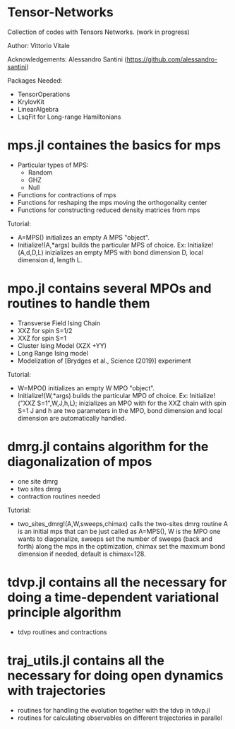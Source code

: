 # Tensor-Networks
Collection of codes with Tensors Networks. (work in progress)

Author: Vittorio Vitale 

Acknowledgements: Alessandro Santini (https://github.com/alessandro-santini)

Packages Needed:
- TensorOperations
- KrylovKit
- LinearAlgebra
- LsqFit for Long-range Hamiltonians

# mps.jl containes the basics for mps
- Particular types of MPS:
  - Random
  - GHZ
  - Null
- Functions for contractions of mps
- Functions for reshaping the mps moving the orthogonality center
- Functions for constructing reduced density matrices from mps

Tutorial:
- A=MPS() initializes an empty A MPS "object".
- Initialize!(A,*args) builds the particular MPS of choice. 
  Ex: Initialize!(A,d,D,L) inizializes an empty MPS with 
      bond dimension D, 
      local dimension d,
      length L.

# mpo.jl contains several MPOs and routines to handle them
- Transverse Field Ising Chain
- XXZ for spin S=1/2
- XXZ for spin S=1
- Cluster Ising Model (XZX +YY)
- Long Range Ising model
- Modelization of [Brydges et al., Science (2019)] experiment 

Tutorial:
- W=MPO() initializes an empty W MPO "object".
- Initialize!(W,*args) builds the particular MPO of choice. 
  Ex: Initialize!("XXZ S=1",W,J,h,L); inizializes an MPO with for the XXZ chain with spin S=1
      J and h are two parameters in the MPO,
      bond dimension and local dimension are automatically handled.

# dmrg.jl contains algorithm for the diagonalization of mpos
- one site dmrg
- two sites dmrg
- contraction routines needed

Tutorial:
- two_sites_dmrg!(A,W,sweeps,chimax) calls the two-sites dmrg routine
  A is an initial mps that can be just called as A=MPS(),
  W is the MPO one wants to diagonalize,
  sweeps set the number of sweeps (back and forth) along the mps in the optimization,
  chimax set the maximum bond dimension if needed, default is chimax=128.


# tdvp.jl contains all the necessary for doing a time-dependent variational principle algorithm
- tdvp routines and contractions

# traj_utils.jl contains all the necessary for doing open dynamics with trajectories
- routines for handling the evolution together with the tdvp in tdvp.jl
- routines for calculating observables on different trajectories in parallel


